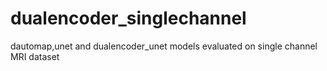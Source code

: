 # dualencoder_singlechannel
dautomap,unet and dualencoder_unet models evaluated on single channel MRI dataset
